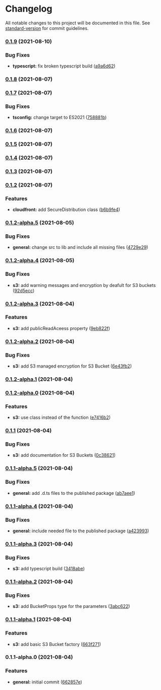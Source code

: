 # Changelog

All notable changes to this project will be documented in this file. See [standard-version](https://github.com/conventional-changelog/standard-version) for commit guidelines.

### [0.1.9](https://github.com/dudyn5ky1/secure-cdk/compare/v0.1.8...v0.1.9) (2021-08-10)


### Bug Fixes

* **typescript:** fix broken typescript build ([a9a6d62](https://github.com/dudyn5ky1/secure-cdk/commit/a9a6d6257f17f5564ec92c81c35e070a9e223c73))

### [0.1.8](https://github.com/dudyn5ky1/secure-cdk/compare/v0.1.7...v0.1.8) (2021-08-07)

### [0.1.7](https://github.com/dudyn5ky1/secure-cdk/compare/v0.1.6...v0.1.7) (2021-08-07)


### Bug Fixes

* **tsconfig:** change target to ES2021 ([758881b](https://github.com/dudyn5ky1/secure-cdk/commit/758881bf78b52713b2e30fa568a142ca97cb8f9b))

### [0.1.6](https://github.com/dudyn5ky1/secure-cdk/compare/v0.1.5...v0.1.6) (2021-08-07)

### [0.1.5](https://github.com/dudyn5ky1/secure-cdk/compare/v0.1.4...v0.1.5) (2021-08-07)

### [0.1.4](https://github.com/dudyn5ky1/secure-cdk/compare/v0.1.3...v0.1.4) (2021-08-07)

### [0.1.3](https://github.com/dudyn5ky1/secure-cdk/compare/v0.1.2...v0.1.3) (2021-08-07)

### [0.1.2](https://github.com/dudyn5ky1/secure-cdk/compare/v0.1.2-alpha.5...v0.1.2) (2021-08-07)


### Features

* **cloudfront:** add SecureDistribution class ([b6b9fe4](https://github.com/dudyn5ky1/secure-cdk/commit/b6b9fe457686433d1eb97f3e3064ff695052991f))

### [0.1.2-alpha.5](https://github.com/dudyn5ky1/secure-cdk/compare/v0.1.2-alpha.4...v0.1.2-alpha.5) (2021-08-05)


### Bug Fixes

* **general:** change src to lib and include all missing files ([4729e29](https://github.com/dudyn5ky1/secure-cdk/commit/4729e29ee461a9c62328cb0bd51e855fd5f6890c))

### [0.1.2-alpha.4](https://github.com/dudyn5ky1/secure-cdk/compare/v0.1.2-alpha.3...v0.1.2-alpha.4) (2021-08-05)


### Bug Fixes

* **s3:** add warning messages and encryption by deafult for S3 buckets ([92d5ecc](https://github.com/dudyn5ky1/secure-cdk/commit/92d5ecc64772a805d5ab6db4308d25d1ff092d92))

### [0.1.2-alpha.3](https://github.com/dudyn5ky1/secure-cdk/compare/v0.1.2-alpha.2...v0.1.2-alpha.3) (2021-08-04)


### Features

* **s3:** add publicReadAceess property ([9eb822f](https://github.com/dudyn5ky1/secure-cdk/commit/9eb822f30c64cebcd8cb35d4b53699db8f660dde))

### [0.1.2-alpha.2](https://github.com/dudyn5ky1/secure-cdk/compare/v0.1.2-alpha.1...v0.1.2-alpha.2) (2021-08-04)


### Bug Fixes

* **s3:** add S3 managed encryption for S3 Bucket ([6e43fb2](https://github.com/dudyn5ky1/secure-cdk/commit/6e43fb2241d4382b954da1bcd6ec02ff38b47171))

### [0.1.2-alpha.1](https://github.com/dudyn5ky1/secure-cdk/compare/v0.1.2-alpha.0...v0.1.2-alpha.1) (2021-08-04)

### [0.1.2-alpha.0](https://github.com/dudyn5ky1/secure-cdk/compare/v0.1.1...v0.1.2-alpha.0) (2021-08-04)


### Features

* **s3:** use class instead of the function ([e7416b2](https://github.com/dudyn5ky1/secure-cdk/commit/e7416b2c3619d96ac841c00d29fe5333fd4ca54e))

### [0.1.1](https://github.com/dudyn5ky1/secure-cdk/compare/v0.1.1-alpha.5...v0.1.1) (2021-08-04)


### Bug Fixes

* **s3:** add documentation for S3 Buckets ([0c38621](https://github.com/dudyn5ky1/secure-cdk/commit/0c38621e1182b225003db31c6ffc7e8d6a753789))

### [0.1.1-alpha.5](https://github.com/dudyn5ky1/secure-cdk/compare/v0.1.1-alpha.4...v0.1.1-alpha.5) (2021-08-04)


### Bug Fixes

* **general:** add .d.ts files to the published package ([ab7aee1](https://github.com/dudyn5ky1/secure-cdk/commit/ab7aee1ae4ef9cfb5b5cdad9bdc6ce090d0bff13))

### [0.1.1-alpha.4](https://github.com/dudyn5ky1/secure-cdk/compare/v0.1.1-alpha.3...v0.1.1-alpha.4) (2021-08-04)


### Bug Fixes

* **general:** include needed file to the published package ([a423993](https://github.com/dudyn5ky1/secure-cdk/commit/a4239934b040eaa0301cbccc00a240c32747ceda))

### [0.1.1-alpha.3](https://github.com/dudyn5ky1/secure-cdk/compare/v0.1.1-alpha.2...v0.1.1-alpha.3) (2021-08-04)


### Bug Fixes

* **s3:** add typescript build ([3418abe](https://github.com/dudyn5ky1/secure-cdk/commit/3418abe6f7efd7e7f6222720cdd303103beeaa34))

### [0.1.1-alpha.2](https://github.com/dudyn5ky1/secure-cdk/compare/v0.1.1-alpha.1...v0.1.1-alpha.2) (2021-08-04)


### Bug Fixes

* **s3:** add BucketProps type for the parameters ([3abc622](https://github.com/dudyn5ky1/secure-cdk/commit/3abc622e289febb51ea62024373b7299bc5f15f0))

### [0.1.1-alpha.1](https://github.com/dudyn5ky1/secure-cdk/compare/v0.1.1-alpha.0...v0.1.1-alpha.1) (2021-08-04)


### Features

* **s3:** add basic S3 Bucket factory ([663f271](https://github.com/dudyn5ky1/secure-cdk/commit/663f271ca640c265e5f214617a6fd7f111cf67a1))

### 0.1.1-alpha.0 (2021-08-04)


### Features

* **general:** initial commit ([662857e](https://github.com/dudyn5ky1/secure-cdk/commit/662857ed7e95780940f66999c91b69a8d421bed1))
